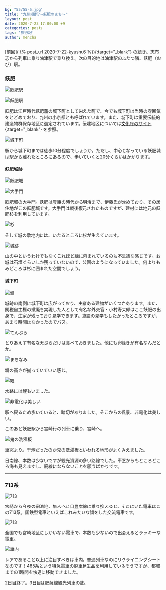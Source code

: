 ```yaml
---
bg: "55/55-5.jpg"
title: "九州縦断7～飫肥のまち～"
layout: post
date: 2020-7-23 17:00:00 +9
categories: posts
tags: '旅行記'
author: mencha
---
```


[前回]( {% post_url 2020-7-22-kyushu6 %}){:target="_blank"} の続き。志布志から列車に乗り油津駅で乗り換え。次の目的地は油津駅のふたつ隣、飫肥（おび）駅。

### 飫肥
![飫肥駅](https://drive.google.com/uc?export=view&id=1c3CkpK9gJXbyeM2REUAU101SNk1YH4pr)
<!--more-->
![飫肥駅](https://drive.google.com/uc?export=view&id=19CFYadQDK4F6E89KWAV-80xS-Lk8w8y2)

飫肥は江戸時代飫肥藩の城下町として栄えた町で、今でも城下町は当時の雰囲気をとどめており、九州の小京都とも呼ばれています。また、城下町は重要伝統的建造物群保存地区に選定されています。伝建地区については[文化庁のサイト](https://www.bunka.go.jp/seisaku/bunkazai/shokai/hozonchiku/index.html){:target="_blank"} を参照。

![城下町](https://drive.google.com/uc?export=view&id=13MBi51c3bLbNsZnkxEJxMt8zw7Uv27vj)

駅から城下町までは徒歩10分程度でしょうか。ただし、中心となっている飫肥城は駅から離れたところにあるので、歩いていくと20分くらいはかかります。

#### 飫肥城跡
![飫肥城](https://drive.google.com/uc?export=view&id=1Nwzp8AzzE2q7AS6fwpJdJYFOWEy9pKZC)

![大手門](https://drive.google.com/uc?export=view&id=1Ati2nE8GNDEs5h-aQjzp2LGVUEsH7QnS)

飫肥城の大手門。飫肥は豊臣の時代から明治まで、伊藤氏が治めており、その居住地がこの飫肥城です。大手門は戦後復元されたものですが、建材には地元の飫肥杉を利用しています。

![杉](https://drive.google.com/uc?export=view&id=1P5TvoAGeXzB3zCFAGvBosh-akZnyJt1C)

そして城の敷地内には、いたるところに杉が生えています。

![城跡](https://drive.google.com/uc?export=view&id=1zgge0-znLi2uXsrxi4SPhcwPd3PcMxpS)

山の中というわけでもなくこれほど緑に包まれているのも不思議な感じです。お城は石垣ぐらいしか残っていないので、公園のようになっていました。何よりもみどころは杉に囲まれた空間でしょう。

#### 城下町
![塀](https://drive.google.com/uc?export=view&id=1_mxEjSU29Sg9NYRiGi6fKihr1uzwGv7S)

城跡の南側に城下町は広がっており、由緒ある建物がいくつかあります。また、関税自主権の撤廃を実現した人として有名な外交官・小村寿太郎はここ飫肥の出身で、生家が残っており見学できます。施設の見学もしたかったところですが、あまり時間はなかったのでパス。

![てんぷら](https://drive.google.com/uc?export=view&id=1b6Om9vzWEeigNy2-iQoV2LVvaW0XUely)

とりあえず有名な天ぷらだけは食べておきました。他にも卵焼きが有名なんだとか。

![まちなみ](https://drive.google.com/uc?export=view&id=12HQ7aOX2rA1P5JAz2XCOavyzKvpIcXPz)

塀の高さが揃っていていい感じ。

![鯉](https://drive.google.com/uc?export=view&id=1p2H_iw-qioPg8ToCRyzGVwgP9Kd_ShOV)

水路には鯉もいました。

![非電化は美しい](https://drive.google.com/uc?export=view&id=1CyOp0LP937kgj-2vrx4xMrq_Xw7BConZ)

駅へ戻るため歩いていると、踏切がありました。そこからの風景、非電化は美しい。

このあと飫肥駅から宮崎行の列車に乗り、宮崎へ。

![鬼の洗濯板](https://drive.google.com/uc?export=view&id=1wW2tb0VZk16_X1zVugAQvfzJ6OvhIDw2)

車窓より。干潮だったのか鬼の洗濯板といわれる地形がよくみえました。

日南線、本数は少ないですが観光資源の多い路線でした。車窓からもところどころ海も見えますし、廃線にならないことを願うばかりです。

---
### 713系
![713](https://drive.google.com/uc?export=view&id=1ZnhikphEw3YrwMwrMNByDucKq4TCoz6k)

宮崎から今夜の宿泊地、隼人へと日豊本線に乗り換えると、そこにいた電車はこの713系。国鉄型電車といえばこれみたいな顔をした交流電車です。

![713](https://drive.google.com/uc?export=view&id=10qb-TKpuvYgNBu80sfjkua0ISqg6Vnuc)

全国でも宮崎地区にしかいない電車で、本数も少ないので出会えるとラッキーな電車。

![車内](https://drive.google.com/uc?export=view&id=1_jlSA51PYc0tCv43Muve9tkihXh5t27p)

レアであること以上に注目すべきは車内。普通列車なのにリクライニングシートなのです！485系という特急電車の廃車発生品を利用しているそうですが、都城までの1時間を快適に移動できました。

2日目終了。3日目は肥薩線観光列車の旅。